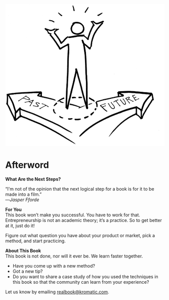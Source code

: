 ![](/assets/iIllustration-PastPresentFuture02.png)

# Afterword

**What Are the Next Steps?**

“I'm not of the opinion that the next logical step for a book is for it to be made into a film.”  
—_Jasper Fforde_

**For You**  
This book won’t make you successful. You have to work for that. Entrepreneurship is not an academic theory; it’s a practice. So to get better at it, just do it!

Figure out what question you have about your product or market, pick a method, and start practicing.

**About This Book**  
This book is not done, nor will it ever be. We learn faster together.

* Have you come up with a new method?
* Got a new tip?
* Do you want to share a case study of how you used the techniques in this book so that the community can learn from your experience?

Let us know by emailing [realbook@kromatic.com](mailto:realbook@kromatic.com).

